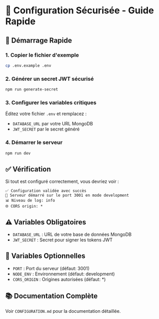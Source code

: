 # 🔐 Configuration Sécurisée - Guide Rapide

## 🚀 Démarrage Rapide

### 1. Copier le fichier d'exemple
```bash
cp .env.example .env
```

### 2. Générer un secret JWT sécurisé
```bash
npm run generate-secret
```

### 3. Configurer les variables critiques
Éditez votre fichier `.env` et remplacez :
- `DATABASE_URL` par votre URL MongoDB
- `JWT_SECRET` par le secret généré

### 4. Démarrer le serveur
```bash
npm run dev
```

## ✅ Vérification

Si tout est configuré correctement, vous devriez voir :
```
✅ Configuration validée avec succès
🚀 Serveur démarré sur le port 3001 en mode development
📊 Niveau de log: info
🌐 CORS origin: *
```

## ⚠️ Variables Obligatoires

- `DATABASE_URL` : URL de votre base de données MongoDB
- `JWT_SECRET` : Secret pour signer les tokens JWT

## 🔧 Variables Optionnelles

- `PORT` : Port du serveur (défaut: 3001)
- `NODE_ENV` : Environnement (défaut: development)
- `CORS_ORIGIN` : Origines autorisées (défaut: *)

## 📚 Documentation Complète

Voir `CONFIGURATION.md` pour la documentation détaillée. 